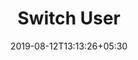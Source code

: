 ---
title: "Switch User"
date: 2019-08-12T13:13:26+05:30
type: "credit-report"
layout: "switch-user"

currentinfo: 'incomplete'
currentpayment: ''
currentkyc: ''
currentreport: ''

loggedin: true
progressBar: true
---